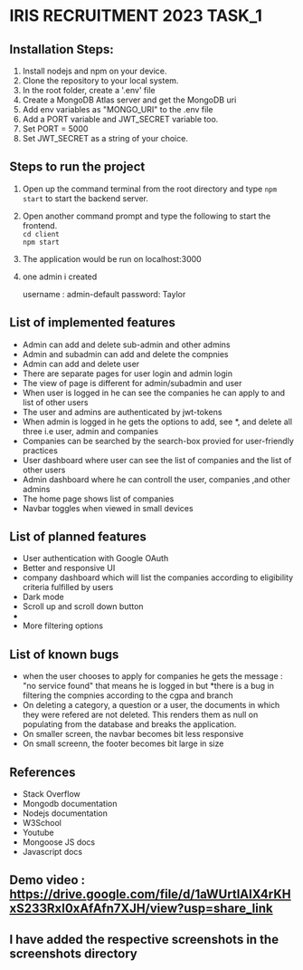 # IRIS RECRUITMENT 2023 TASK_1

## Installation Steps:

1. Install nodejs and npm on your device.
2. Clone the repository to your local system.
3. In the root folder, create a '.env' file
4. Create a MongoDB Atlas server and get the MongoDB uri
5. Add env variables as "MONGO_URI" to the .env file
6. Add a PORT variable and JWT_SECRET variable too.
7. Set PORT = 5000
8. Set JWT_SECRET as a string of your choice.


## Steps to run the project

1. Open up the command terminal from the root directory and type `npm start` to start the backend server.

2. Open another command prompt and type the following to start the frontend.  
`cd client`  
`npm start`

3. The application would be run on localhost:3000

4. one admin i created   

    username : admin-default 
    password: Taylor

## List of implemented features

* Admin can add and delete sub-admin and other admins
* Admin and subadmin can add and delete the compnies 
* Admin can add and delete user
* There are separate pages for user login and admin login
* The view of page is different for admin/subadmin and user
* When user is logged in he can see the companies he can apply to and list of other users
* The user and admins are authenticated by jwt-tokens
* When admin is logged in he gets the options to add, see 
*, and delete all three i.e user, admin and companies 
* Companies can be searched by the search-box provied for user-friendly practices
* User dashboard where user can see the list of companies and the list of other users
* Admin dashboard where he can controll the user, companies ,and other admins
* The home page shows list of companies 
* Navbar toggles when viewed in small devices


## List of planned features

* User authentication with Google OAuth
* Better and responsive UI
* company dashboard which will list the companies according to eligibility criteria fulfilled by users
* Dark mode
* Scroll up and scroll down button
* 
* More filtering options

## List of known bugs
* when the user chooses to apply for companies he gets the message : "no service found" that means he is logged in but 
*there is a bug in filtering the compnies according to the cgpa and branch
* On deleting a category, a question or a user, the documents in which they were refered are not deleted. This renders them as null on populating from the database and breaks the application.
* On smaller screen, the navbar becomes bit less responsive
* On small screenn, the footer becomes bit large in size

## References
* Stack Overflow
* Mongodb documentation
* Nodejs documentation
* W3School
* Youtube
* Mongoose JS docs
* Javascript docs


## Demo video   :   https://drive.google.com/file/d/1aWUrtlAIX4rKHxS233RxI0xAfAfn7XJH/view?usp=share_link


##  I have added the respective screenshots in the screenshots directory 















